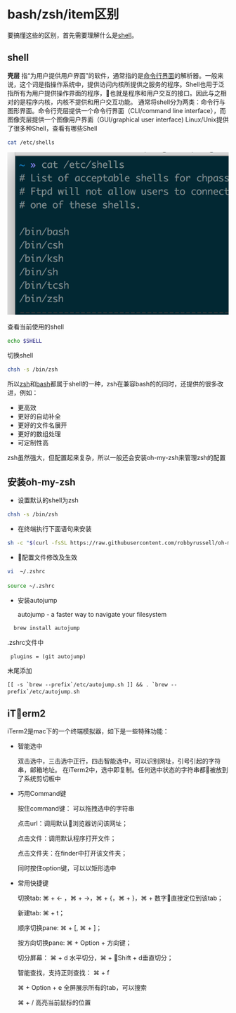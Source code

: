 # bash/zsh/item区别

要搞懂这些的区别，首先需要理解什么是[shell](https://zh.wikipedia.org/wiki/%E6%AE%BC%E5%B1%A4)。

## shell

**壳层** 指“为用户提供用户界面”的软件，通常指的是[命令行界面](https://zh.wikipedia.org/wiki/%E5%91%BD%E4%BB%A4%E8%A1%8C%E7%95%8C%E9%9D%A2)的解析器。一般来说，这个词是指操作系统中，提供访问内核所提供之服务的程序。Shell也用于泛指所有为用户提供操作界面的程序，也就是程序和用户交互的接口。因此与之相对的是程序内核，内核不提供和用户交互功能。
通常将shell分为两类：命令行与图形界面。命令行壳层提供一个命令行界面（CLI/command line interface），而图像壳层提供一个图像用户界面（GUI/graphical user interface)
Linux/Unix提供了很多种Shell，查看有哪些Shell
```zsh
cat /etc/shells
```
![](./img/1.png)

查看当前使用的shell
```bash
echo $SHELL
```
切换shell

```bash
chsh -s /bin/zsh
```

所以[zsh](https://wiki.archlinux.org/index.php/Zsh_(%E7%AE%80%E4%BD%93%E4%B8%AD%E6%96%87))和[bash](https://wiki.archlinux.org/index.php/Bash_(%E7%AE%80%E4%BD%93%E4%B8%AD%E6%96%87))都属于shell的一种，zsh在兼容bash的的同时，还提供的很多改进，例如：
- 更高效
- 更好的自动补全
- 更好的文件名展开
- 更好的数组处理
- 可定制性高

zsh虽然强大，但配置起来复杂，所以一般还会安装oh-my-zsh来管理zsh的配置

## 安装oh-my-zsh
- 设置默认的shell为zsh
```zsh
chsh -s /bin/zsh
```
- 在终端执行下面语句来安装

```zsh
sh -c "$(curl -fsSL https://raw.githubusercontent.com/robbyrussell/oh-my-zsh/master/tools/install.sh)"

```
- 配置文件修改及生效
```zsh
vi  ~/.zshrc

source ~/.zshrc
```

- 安装autojump

  autojump - a faster way to navigate your filesystem

```zsh
  brew install autojump
```
.zshrc文件中
  ```
   plugins = (git autojump)
  ```
  末尾添加
  ```
  [[ -s `brew --prefix`/etc/autojump.sh ]] && . `brew --prefix`/etc/autojump.sh
  ```
## iTerm2
iTerm2是mac下的一个终端模拟器，如下是一些特殊功能：
- 智能选中

  双击选中，三击选中正行，四击智能选中，可以识别网址，引号引起的字符串，邮箱地址。
在iTerm2中，选中即复制。任何选中状态的字符串都被放到了系统剪切板中

- 巧用Command键

  按住command键：
  可以拖拽选中的字符串

  点击url：调用默认浏览器访问该网址；
  
  点击文件：调用默认程序打开文件；
  
  点击文件夹：在finder中打开该文件夹；
  
  同时按住option键，可以以矩形选中

- 常用快捷键

  切换tab: ⌘ + ← ，⌘ + →，⌘ + {，⌘ + }，⌘ + 数字直接定位到该tab；

  新建tab: ⌘ + t；

  顺序切换pane: ⌘ + [, ⌘ + ]；

  按方向切换pane: ⌘ + Option + 方向键；

  切分屏幕： ⌘ + d 水平切分，⌘ + Shift + d垂直切分；

  智能查找，支持正则查找： ⌘ + f

  ⌘ + Option + e 全屏展示所有的tab，可以搜索

  ⌘ + / 高亮当前鼠标的位置